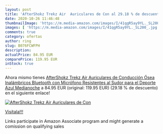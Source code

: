 ```yaml
---
layout: post
title: 'AfterShokz Trekz Air  Auriculares de Con al 29.18 % de descuento'
date: 2020-10-26 11:46:48
thumbnailImage: 'https://m.media-amazon.com/images/I/41qgR5ay9YL._SL200_.jpg'
images: [ 'https://m.media-amazon.com/images/I/41qgR5ay9YL._SL200_.jpg' ]
comments: true
category: ofertas
author: ring
slug: B076FCWFPH
description:
actualPrice: 84.95 EUR
comparePrice: 119.95 EUR
inStock: true
---
```


Ahora mismo tienes [AfterShokz Trekz Air  Auriculares de Conducción Ósea Inalámbricos Bluetooth con Micrófono Resistentes al Sudor para el Deporte  Azul Medianoche](https://www.amazon.es/dp/B076FCWFPH/?tag=tolees-21) a 84.95 EUR (original: 119.95 EUR) (29.18 %  de descuento) en el siguiente enlace!

[![AfterShokz Trekz Air  Auriculares de Con](https://m.media-amazon.com/images/I/41qgR5ay9YL._SL200_.jpg)](https://www.amazon.es/dp/B076FCWFPH/?tag=tolees-21)

[Visítala!!!](https://www.amazon.es/dp/B076FCWFPH/?tag=tolees-21)

Links participate in Amazon Associate program and might generate a comission on qualifying sales
